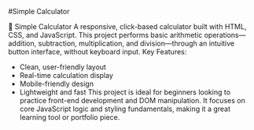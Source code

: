 #Simple Calculator

🧮 Simple Calculator
A responsive, click-based calculator built with HTML, CSS, and JavaScript. This project performs basic arithmetic operations—addition, subtraction, multiplication, and division—through an intuitive button interface, without keyboard input.
Key Features:
- Clean, user-friendly layout
- Real-time calculation display
- Mobile-friendly design
- Lightweight and fast
This project is ideal for beginners looking to practice front-end development and DOM manipulation. It focuses on core JavaScript logic and styling fundamentals, making it a great learning tool or portfolio piece.
